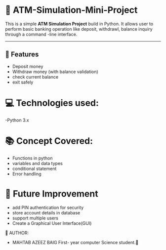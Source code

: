 # 🏧 ATM-Simulation-Mini-Project

This is a simple **ATM Simulation Project** build in Python.
It allows user to perform basic banking operation like deposit, withdrawl, balance inquiry through a command -line interface.

---
## 🚀 Features
- Deposit money
- Withdraw money (with balance validation)
- check current balance
- exit safely

# 💻 Technologies used:
-Python 3.x

# 📚 Concept Covered:
- Functions in python
- variables and data types
- conditional statement
- Error handling

# 🔮 Future Improvement
- add PIN authentication for security
- store account details in database
- support multiple users
- Create a Graphical User Interface(GUI)

🤲 AUTHOR:

* MAHTAB AZEEZ BAIG
First- year computer Science student.🚀




